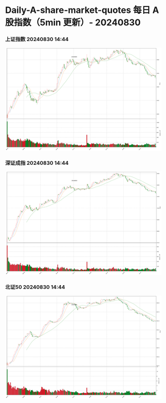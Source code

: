 
# Daily-A-share-market-quotes 每日 A 股指数（5min 更新）- 20240830

### 上证指数 20240830 14:44
![](./fig/2024/8/20240830-sh000001.png)

### 深证成指 20240830 14:44
![](./fig/2024/8/20240830-sz399001.png)

### 北证50 20240830 14:44
![](./fig/2024/8/20240830-bj899050.png)
